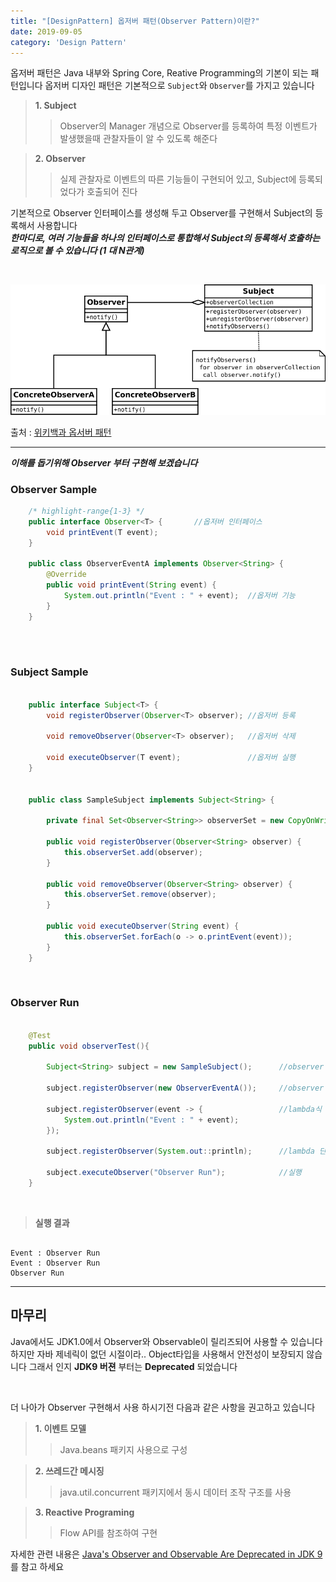 ```yaml
---
title: "[DesignPattern] 옵저버 패턴(Observer Pattern)이란?"
date: 2019-09-05
category: 'Design Pattern'
---
```


옵저버 패턴은 Java 내부와 Spring Core, Reative Programming의 기본이 되는 패턴입니다
옵저버 디자인 패턴은 기본적으로 `Subject`와 `Observer`를 가지고 있습니다  

> **1. Subject**
>> Observer의 Manager 개념으로 Observer를 등록하여 특정 이벤트가 발생했을때 관찰자들이 알 수 있도록 해준다  

> **2. Observer**
>> 실제 관찰자로 이벤트의 따른 기능들이 구현되어 있고, Subject에 등록되었다가 호출되어 진다  

기본적으로 Observer 인터페이스를 생성해 두고 Observer를 구현해서 Subject의 등록해서 사용합니다  
***한마디로, 여러 기능들을 하나의 인터페이스로 통합해서 Subject의 등록해서 호출하는 로직으로 볼 수 있습니다 <span class="sub_header">(1 대 N관계)</span>***  

<br/>


![observer_pattern](./images/Observer.png)

<span class="img_caption">출처 : [위키백과 옵서버 패턴](https://ko.wikipedia.org/wiki/%EC%98%B5%EC%84%9C%EB%B2%84_%ED%8C%A8%ED%84%B4)</a></span>


---

***이해를 돕기위해 Observer 부터 구현해 보겠습니다***

### Observer Sample
```java
    /* highlight-range{1-3} */
    public interface Observer<T> {       //옵저버 인터페이스
        void printEvent(T event);
    }

    public class ObserverEventA implements Observer<String> { 
        @Override
        public void printEvent(String event) {
            System.out.println("Event : " + event);  //옵저버 기능
        }
    }
    
```

<br/>

### Subject Sample
```java

    public interface Subject<T> {
        void registerObserver(Observer<T> observer); //옵저버 등록

        void removeObserver(Observer<T> observer);   //옵저버 삭제

        void executeObserver(T event);               //옵저버 실행
    }


    public class SampleSubject implements Subject<String> {

        private final Set<Observer<String>> observerSet = new CopyOnWriteArraySet<>();    //Thread Safe Set

        public void registerObserver(Observer<String> observer) {
            this.observerSet.add(observer);
        }

        public void removeObserver(Observer<String> observer) {
            this.observerSet.remove(observer);
        }

        public void executeObserver(String event) {
            this.observerSet.forEach(o -> o.printEvent(event));
        }
    }

```

<br/>

### Observer Run
```java

    @Test
    public void observerTest(){

        Subject<String> subject = new SampleSubject();      //observer manager 생성
        
        subject.registerObserver(new ObserverEventA());     //observer 등록
 
        subject.registerObserver(event -> {                 //lambda식 등록도 가능합니다
            System.out.println("Event : " + event);
        });         
        
        subject.registerObserver(System.out::println);      //lambda 단순 println

        subject.executeObserver("Observer Run");            //실행
    }

```

<br/>

> **실행 결과**
```

Event : Observer Run
Event : Observer Run
Observer Run

```

---
## 마무리  
Java에서도 JDK1.0에서 Observer와 Observable이 릴리즈되어 사용할 수 있습니다  
하지만 자바 제네릭이 없던 시절이라.. Object타입을 사용해서 안전성이 보장되지 않습니다
그래서 인지 **JDK9 버젼** 부터는 **Deprecated** 되었습니다

<br/>

더 나아가 Observer 구현해서 사용 하시기전 다음과 같은 사항을 권고하고 있습니다  

>**1. 이벤트 모델**
>> Java.beans 패키지 사용으로 구성  

>**2. 쓰레드간 메시징**
>>java.util.concurrent 패키지에서 동시 데이터 조작 구조를 사용  

>**3. Reactive Programing**
>> Flow API를 참조하여 구현

자세한 관련 내용은 [Java's Observer and Observable Are Deprecated in JDK 9](https://dzone.com/articles/javas-observer-and-observable-are-deprecated-in-jd)를 참고 하세요